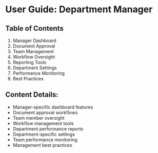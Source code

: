 # User Guide: Department Manager

## Table of Contents
1. Manager Dashboard
2. Document Approval
3. Team Management
4. Workflow Oversight
5. Reporting Tools
6. Department Settings
7. Performance Monitoring
8. Best Practices

## Content Details:
- Manager-specific dashboard features
- Document approval workflows
- Team member oversight
- Workflow management tools
- Department performance reports
- Department-specific settings
- Team performance monitoring
- Management best practices
